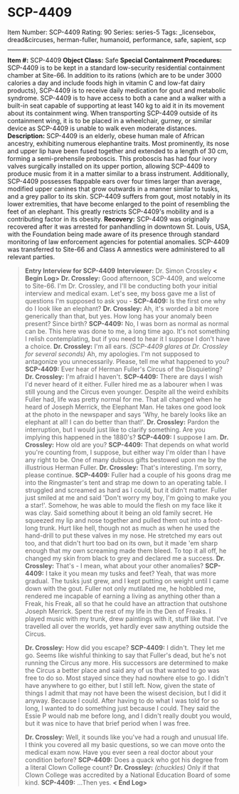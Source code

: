 # SCP-4409
Item Number: SCP-4409
Rating: 90
Series: series-5
Tags: _licensebox, dread&circuses, herman-fuller, humanoid, performance, safe, sapient, scp

---

  
**Item #:** SCP-4409 
**Object Class:** Safe
**Special Containment Procedures:** SCP-4409 is to be kept in a standard low-security residential containment chamber at Site-66. In addition to its rations (which are to be under 3000 calories a day and include foods high in vitamin C and low-fat dairy products), SCP-4409 is to receive daily medication for gout and metabolic syndrome.
SCP-4409 is to have access to both a cane and a walker with a built-in seat capable of supporting at least 140 kg to aid it in its movement about its containment wing. When transporting SCP-4409 outside of its containment wing, it is to be placed in a wheelchair, gurney, or similar device as SCP-4409 is unable to walk even moderate distances.
**Description:** SCP-4409 is an elderly, obese human male of African ancestry, exhibiting numerous elephantine traits. Most prominently, its nose and upper lip have been fused together and extended to a length of 30 cm, forming a semi-prehensile proboscis. This proboscis has had four ivory valves surgically installed on its upper portion, allowing SCP-4409 to produce music from it in a matter similar to a brass instrument.
Additionally, SCP-4409 possesses flappable ears over four times larger than average, modified upper canines that grow outwards in a manner similar to tusks, and a grey pallor to its skin. SCP-4409 suffers from gout, most notably in its lower extremities, that have become enlarged to the point of resembling the feet of an elephant. This greatly restricts SCP-4409's mobility and is a contributing factor in its obesity.
**Recovery:** SCP-4409 was originally recovered after it was arrested for panhandling in downtown St. Louis, USA, with the Foundation being made aware of its presence through standard monitoring of law enforcement agencies for potential anomalies. SCP-4409 was transferred to Site-66 and Class A amnestics were administered to all relevant parties.
> **Entry Interview for SCP-4409**
> **Interviewer:** Dr. Simon Crossley
> **< Begin Log>**
> **Dr. Crossley:** Good afternoon, SCP-4409, and welcome to Site-66. I'm Dr. Crossley, and I'll be conducting both your initial interview and medical exam. Let's see, my boss gave me a list of questions I'm supposed to ask you -
> **SCP-4409:** Is the first one why do I look like an elephant?
> **Dr. Crossley:** Ah, it's worded a bit more generically than that, but yes. How long has your anomaly been present? Since birth?
> **SCP-4409:** No, I was born as normal as normal can be. This here was done to me, a long time ago. It's not something I relish contemplating, but if you need to hear it I suppose I don't have a choice.
> **Dr. Crossley:** I'm all ears. _(SCP-4409 glares at Dr. Crossley for several seconds)_ Ah, my apologies. I'm not supposed to antagonize you unnecessarily. Please, tell me what happened to you?
> **SCP-4409:** Ever hear of Herman Fuller's Circus of the Disquieting?
> **Dr. Crossley:** I'm afraid I haven't.
> **SCP-4409:** There are days I wish I'd never heard of it either. Fuller hired me as a labourer when I was still young and the Circus even younger. Despite all the weird exhibits Fuller had, life was pretty normal for me. That all changed when he heard of Joseph Merrick, the Elephant Man. He takes one good look at the photo in the newspaper and says 'Why, he barely looks like an elephant at all! I can do better than that!'.
> **Dr. Crossley:** Pardon the interruption, but I would just like to clarify something. Are you implying this happened in the 1880's?
> **SCP-4409:** I suppose I am.
> **Dr. Crossley:** How old are you?
> **SCP-4409:** That depends on what world you're counting from, I suppose, but either way I'm older than I have any right to be. One of many dubious gifts bestowed upon me by the illustrious Herman Fuller.
> **Dr. Crossley:** That's interesting. I'm sorry, please continue.
> **SCP-4409:** Fuller had a couple of his goons drag me into the Ringmaster's tent and strap me down to an operating table. I struggled and screamed as hard as I could, but it didn't matter. Fuller just smiled at me and said 'Don't worry my boy, I'm going to make you a star!'. Somehow, he was able to mould the flesh on my face like it was clay. Said something about it being an old family secret. He squeezed my lip and nose together and pulled them out into a foot-long trunk. Hurt like hell, though not as much as when he used the hand-drill to put these valves in my nose. He stretched my ears out too, and that didn't hurt too bad on its own, but it made 'em sharp enough that my own screaming made them bleed. To top it all off, he changed my skin from black to grey and declared me a success.
> **Dr. Crossley:** That's - I mean, what about your other anomalies?
> **SCP-4409:** I take it you mean my tusks and feet? Yeah, that was more gradual. The tusks just grew, and I kept putting on weight until I came down with the gout. Fuller not only mutilated me, he hobbled me, rendered me incapable of earning a living as anything other than a Freak, his Freak, all so that he could have an attraction that outshone Joseph Merrick. Spent the rest of my life in the Den of Freaks. I played music with my trunk, drew paintings with it, stuff like that. I've travelled all over the worlds, yet hardly ever saw anything outside the Circus.  
>    
>  **Dr. Crossley:** How did you escape?
> **SCP-4409:** I didn't. They let me go. Seems like wishful thinking to say that Fuller's dead, but he's not running the Circus any more. His successors are determined to make the Circus a better place and said any of us that wanted to go was free to do so. Most stayed since they had nowhere else to go. I didn't have anywhere to go either, but I still left. Now, given the state of things I admit that may not have been the wisest decision, but I did it anyway. Because I could. After having to do what I was told for so long, I wanted to do something just because I could. They said the Essie P would nab me before long, and I didn't really doubt you would, but it was nice to have that brief period when I was free.  
>    
>  **Dr. Crossley:** Well, it sounds like you've had a rough and unusual life. I think you covered all my basic questions, so we can move onto the medical exam now. Have you ever seen a real doctor about your condition before?
> **SCP-4409:** Does a quack who got his degree from a literal Clown College count?
> **Dr. Crossley:** _(chuckles)_ Only if that Clown College was accredited by a National Education Board of some kind.
> **SCP-4409:** …Then yes.
> **< End Log>**